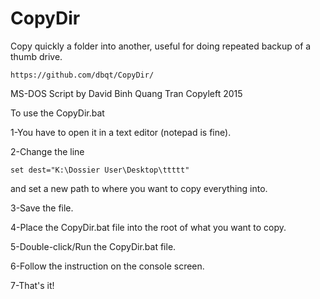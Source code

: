 # CopyDir
Copy quickly a folder into another, useful for doing repeated backup of a thumb drive.

	https://github.com/dbqt/CopyDir/

MS-DOS Script by David Binh Quang Tran
Copyleft 2015


To use the CopyDir.bat

1-You have to open it in a text editor (notepad is fine).

2-Change the line 

	set dest="K:\Dossier User\Desktop\ttttt"

and set a new path to where you want to copy everything into.

3-Save the file.

4-Place the CopyDir.bat file into the root of what you want to copy.

5-Double-click/Run the CopyDir.bat file.

6-Follow the instruction on the console screen.

7-That's it!
